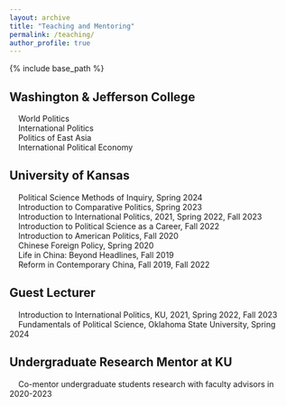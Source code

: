 ```yaml
---
layout: archive
title: "Teaching and Mentoring"
permalink: /teaching/
author_profile: true
---
```

{% include base_path %}

<!-- Global site tag (gtag.js) - Google Analytics -->
<script async src="https://www.googletagmanager.com/gtag/js?id=UA-123521501-1"></script>
<script>
  window.dataLayer = window.dataLayer || [];
  function gtag(){dataLayer.push(arguments);}
  gtag('js', new Date());

  gtag('config', 'UA-123521501-1');
</script>

## Washington & Jefferson College
&nbsp;&nbsp;&nbsp; World Politics<br>
&nbsp;&nbsp;&nbsp; International Politics<br>
&nbsp;&nbsp;&nbsp; Politics of East Asia<br>
&nbsp;&nbsp;&nbsp; International Political Economy

## University of Kansas
&nbsp;&nbsp;&nbsp; Political Science Methods of Inquiry, Spring 2024  
&nbsp;&nbsp;&nbsp; Introduction to Comparative Politics, Spring 2023  
&nbsp;&nbsp;&nbsp; Introduction to International Politics, 2021, Spring 2022, Fall 2023  
&nbsp;&nbsp;&nbsp; Introduction to Political Science as a Career, Fall 2022  
&nbsp;&nbsp;&nbsp; Introduction to American Politics, Fall 2020  
&nbsp;&nbsp;&nbsp; Chinese Foreign Policy, Spring 2020  
&nbsp;&nbsp;&nbsp; Life in China: Beyond Headlines, Fall 2019  
&nbsp;&nbsp;&nbsp; Reform in Contemporary China, Fall 2019, Fall 2022 

## Guest Lecturer
&nbsp;&nbsp;&nbsp; Introduction to International Politics, KU, 2021, Spring 2022, Fall 2023  
&nbsp;&nbsp;&nbsp; Fundamentals of Political Science, Oklahoma State University, Spring 2024 

## Undergraduate Research Mentor at KU
&nbsp;&nbsp;&nbsp; Co-mentor undergraduate students research with faculty advisors in 2020-2023 
